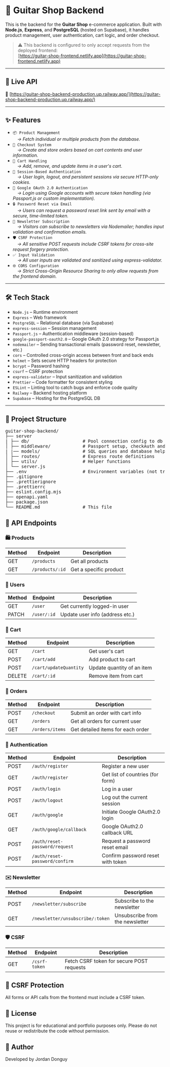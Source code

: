 # 🎸 Guitar Shop Backend

This is the backend for the **Guitar Shop** e-commerce application. Built with **Node.js**, **Express**, and **PostgreSQL** (hosted on Supabase), it handles product management, user authentication, cart logic, and order checkout.

> ⚠️ This backend is configured to only accept requests from the deployed frontend:  
> [https://guitar-shop-frontend.netlify.app](https://guitar-shop-frontend.netlify.app)

---

## 🚀 Live API

🔗 [https://guitar-shop-backend-production.up.railway.app/](https://guitar-shop-backend-production.up.railway.app/)

---

## ✨ Features

- ```📦 Product Management```  
  _&emsp;→ Fetch individual or multiple products from the database._
- ```🧾 Checkout System```  
  _&emsp;→ Create and store orders based on cart contents and user information._
- ```🛒 Cart Handling```  
  _&emsp;→ Add, remove, and update items in a user's cart._
- ```🔐 Session-Based Authentication```  
  _&emsp;→ User login, logout, and persistent sessions via secure HTTP-only cookies._
- ```🔐 Google OAuth 2.0 Authentication```  
  _&emsp;→ Login using Google accounts with secure token handling (via Passport.js or custom implementation)._
- ```🔒 Password Reset via Email```  
  _&emsp;→ Users can request a password reset link sent by email with a secure, time-limited token._
- ```📰 Newsletter Subscription```  
  _&emsp;→ Visitors can subscribe to newsletters via Nodemailer; handles input validation and confirmation emails._
- ```🛡️ CSRF Protection```  
  _&emsp;→ All sensitive POST requests include CSRF tokens for cross-site request forgery protection._
- ```✅ Input Validation```  
  _&emsp;→ All user inputs are validated and sanitized using express-validator._
- ```🌐 CORS Configuration```  
  _&emsp;→ Strict Cross-Origin Resource Sharing to only allow requests from the frontend domain._

---

## 🛠️ Tech Stack


- ```Node.js``` – Runtime environment  
- ```Express``` – Web framework  
- ```PostgreSQL``` – Relational database (via Supabase)  
- ```express-session``` – Session management  
- ```Passport.js``` – Authentication middleware (session-based)  
- ```google-passport-oauth2.0``` – Google OAuth 2.0 strategy for Passport.js  
- ```nodemailer``` – Sending transactional emails (password reset, newsletter, etc.)  
- ```cors``` – Controlled cross-origin access between front and back ends  
- ```helmet``` – Sets secure HTTP headers for protection  
- ```bcrypt``` – Password hashing  
- ```csurf``` – CSRF protection  
- ```express-validator``` – Input sanitization and validation  
- ```Prettier``` – Code formatter for consistent styling  
- ```ESLint``` – Linting tool to catch bugs and enforce code quality  
- ```Railway``` – Backend hosting platform  
- ```Supabase``` – Hosting for the PostgreSQL DB

---

## 📁 Project Structure

<pre lang="md">
guitar-shop-backend/
├── server
| ├── db/                    # Pool connection config to db
│ ├── middleware/            # Passport setup, checkAuth and express-validator
| |── models/                # SQL queries and database helpers
│ ├── routes/                # Express route definitions
│ ├── utils/                 # Helper functions
│ └── server.js
├── .env                     # Environment variables (not tracked)
├── .gitignore
├── .prettierignore
├── .prettierrc
├── eslint.config.mjs
├── openapi.yaml
├── package.json
└── README.md                # This file
</pre>

## 🧪 API Endpoints

### 🛍️ Products

| Method | Endpoint        | Description            |
| ------ | --------------- | ---------------------- |
| GET    | `/products`     | Get all products       |
| GET    | `/products/:id` | Get a specific product |

### 👤 Users

| Method | Endpoint    | Description                     |
| ------ | ----------- | ------------------------------- |
| GET    | `/user`     | Get currently logged-in user    |
| PATCH  | `/user/:id` | Update user info (address etc.) |

### 🛒 Cart

| Method | Endpoint               | Description                |
| ------ | ---------------------- | -------------------------- |
| GET    | `/cart`                | Get user's cart            |
| POST   | `/cart/add`            | Add product to cart        |
| POST   | `/cart/updateQuantity` | Update quantity of an item |
| DELETE | `/cart/:id`            | Remove item from cart      |

### 🧾 Orders

| Method | Endpoint        | Description                       |
| ------ | --------------- | --------------------------------- |
| POST   | `/checkout`     | Submit an order with cart info    |
| GET    | `/orders`       | Get all orders for current user   |
| GET    | `/orders/items` | Get detailed items for each order |

### 🔐 Authentication

| Method | Endpoint                       | Description                       |
| ------ | ------------------------------ | --------------------------------- |
| POST   | `/auth/register`               | Register a new user               |
| GET    | `/auth/register`               | Get list of countries (for form)  |
| POST   | `/auth/login`                  | Log in a user                     |
| POST   | `/auth/logout`                 | Log out the current session       |
| GET    | `/auth/google`                 | Initiate Google OAuth2.0 login    |
| GET    | `/auth/google/callback`        | Google OAuth2.0 callback URL      |
| POST   | `/auth/reset-password/request` | Request a password reset email    |
| POST   | `/auth/reset-password/confirm` | Confirm password reset with token |

### ✉️ Newsletter

| Method | Endpoint                        | Description                       |
| ------ | ------------------------------- | --------------------------------- |
| POST   | `/newsletter/subscribe`         | Subscribe to the newsletter       |
| GET    | `/newsletter/unsubscribe/:token`| Unsubscribe from the newsletter   |

### 🛡️ CSRF

| Method | Endpoint      | Description                               |
| ------ | ------------- | ----------------------------------------- |
| GET    | `/csrf-token` | Fetch CSRF token for secure POST requests |

## 🧷 CSRF Protection

All forms or API calls from the frontend must include a CSRF token.

## 📄 License

This project is for educational and portfolio purposes only.
Please do not reuse or redistribute the code without permission.

## 👤 Author

Developed by Jordan Donguy
